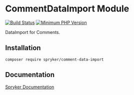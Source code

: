 # CommentDataImport Module
[![Build Status](https://travis-ci.org/spryker/comment-data-import.svg)](https://travis-ci.org/spryker/comment-data-import)
[![Minimum PHP Version](https://img.shields.io/badge/php-%3E%3D%207.3-8892BF.svg)](https://php.net/)

DataImport for Comments.

## Installation

```
composer require spryker/comment-data-import
```

## Documentation

[Spryker Documentation](https://academy.spryker.com/developing_with_spryker/module_guide/modules.html)
